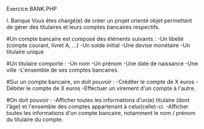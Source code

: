 Exercice BANK.PHP

I. Banque
Vous êtes chargé(e) de créer un projet orienté objet permettant de gérer des titulaires et leurs comptes bancaires respectifs.

#Un compte bancaire est composé des éléments suivants :
-Un libellé (compte courant, livret A, ...)
-Un solde initial
-Une devise monétaire
-Un titulaire unique

#Un titulaire comporte :
-Un nom
-Un prénom
-Une date de naissance
-Une ville
-L'ensemble de ses comptes bancaires.

#Sur un compte bancaire, on doit pouvoir :
-Créditer le compte de X euros
-Débiter le compte de X euros
-Effectuer un virement d'un compte à l'autre.

#On doit pouvoir :
-Afficher toutes les informations d'un(e) titulaire (dont l'âge) et l'ensemble des comptes appartenant à celui(celle)-ci.
-Afficher toutes les informations d'un compte bancaire, notamment le nom / prénom du titulaire du compte.
